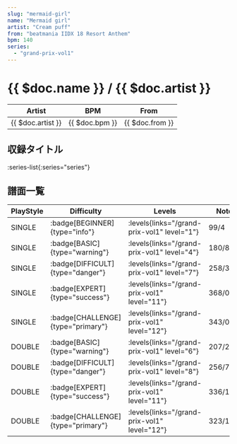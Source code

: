 ```yaml
---
slug: "mermaid-girl"
name: "Mermaid girl"
artist: "Cream puff"
from: "beatmania IIDX 18 Resort Anthem"
bpm: 140
series:
  - "grand-prix-vol1"
---
```


# {{ $doc.name }} / {{ $doc.artist }}

|Artist|BPM|From|
|------|---|----|
|{{ $doc.artist }}|{{ $doc.bpm }}|{{ $doc.from }}|

## 収録タイトル

:series-list{:series="series"}

## 譜面一覧

|PlayStyle|Difficulty|Levels|Notes|Movie|
|---------|----------|------|-----|-----|
|SINGLE| :badge[BEGINNER]{type="info"}| :levels{links="/grand-prix-vol1" level="1"}|99/4||
|SINGLE| :badge[BASIC]{type="warning"}| :levels{links="/grand-prix-vol1" level="4"}|180/8||
|SINGLE| :badge[DIFFICULT]{type="danger"}| :levels{links="/grand-prix-vol1" level="7"}|258/3||
|SINGLE| :badge[EXPERT]{type="success"}| :levels{links="/grand-prix-vol1" level="11"}|368/0||
|SINGLE| :badge[CHALLENGE]{type="primary"}| :levels{links="/grand-prix-vol1" level="12"}|343/0(37)||
|DOUBLE| :badge[BASIC]{type="warning"}| :levels{links="/grand-prix-vol1" level="6"}|207/2||
|DOUBLE| :badge[DIFFICULT]{type="danger"}| :levels{links="/grand-prix-vol1" level="8"}|256/7||
|DOUBLE| :badge[EXPERT]{type="success"}| :levels{links="/grand-prix-vol1" level="11"}|336/1||
|DOUBLE| :badge[CHALLENGE]{type="primary"}| :levels{links="/grand-prix-vol1" level="12"}|323/1(29)||
